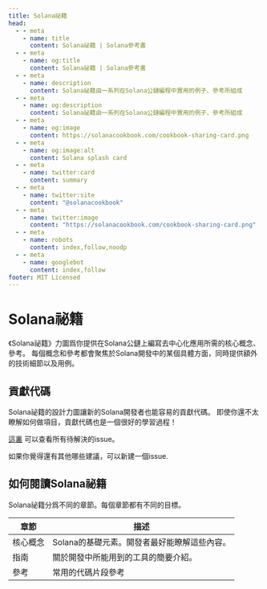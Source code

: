 ```yaml
---
title: Solana祕籍
head:
  - - meta
    - name: title
      content: Solana祕籍 | Solana參考書
  - - meta
    - name: og:title
      content: Solana祕籍 | Solana參考書
  - - meta
    - name: description
      content: Solana祕籍由一系列在Solana公鏈編程中實用的例子、參考所組成
  - - meta
    - name: og:description
      content: Solana祕籍由一系列在Solana公鏈編程中實用的例子、參考所組成
  - - meta
    - name: og:image
      content: https://solanacookbook.com/cookbook-sharing-card.png
  - - meta
    - name: og:image:alt
      content: Solana splash card
  - - meta
    - name: twitter:card
      content: summary
  - - meta
    - name: twitter:site
      content: "@solanacookbook"
  - - meta
    - name: twitter:image
      content: "https://solanacookbook.com/cookbook-sharing-card.png"
  - - meta
    - name: robots
      content: index,follow,noodp
  - - meta
    - name: googlebot
      content: index,follow
footer: MIT Licensed
---
```


# Solana祕籍

《Solana祕籍》力圖爲你提供在Solana公鏈上編寫去中心化應用所需的核心概念、 參考。
每個概念和參考都會聚焦於Solana開發中的某個具體方面，同時提供額外的技術細節以及用例。


## 貢獻代碼

Solana祕籍的設計力圖讓新的Solana開發者也能容易的貢獻代碼。
即使你還不太瞭解如何做項目，貢獻代碼也是一個很好的學習過程！

[這裏](https://github.com/solana-developers/solana-cookbook/issues)
可以查看所有待解決的issue。

如果你覺得還有其他哪些建議，可以新建一個issue.

## 如何閱讀Solana祕籍

Solana祕籍分爲不同的章節。每個章節都有不同的目標。

| 章節       | 描述 |
|---------------|-----------------------------------------------------------------|
| 核心概念 | Solana的基礎元素。開發者最好能瞭解這些內容。 |
| 指南    | 關於開發中所能用到的工具的簡要介紹。     |
| 參考    | 常用的代碼片段參考  |